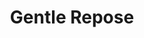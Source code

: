 ---
title: "Gentle Repose"
permalink: /spells/gentle-repose/
tags:
  - Spell
  - 2nd Level
  - Necromancy
available_for:
  - Cleric
  - Wizard
level: "2nd Level"
school: "Necromancy"
range: "Touch"
comp:
  - V
  - S
  - M
material: "a pinch of salt and one copper piece placed on each of the corpse's eyes, which must remain there for the duration."
duration: "10 Days"
ritual: true
description: |
  You touch a corpse or other remains. For the duration, the target is protected from decay and can't become undead.

  The spell also effectively extends the time limit on raising the target from the dead, since days spent under the influence of this spell don't count against the time limit of spells such as raise dead.
excerpt: "You touch a corpse or other remains."
source: "Basic Rules"
---